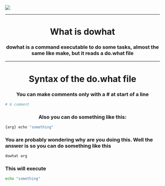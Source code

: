 <img src="https://i.ibb.co/fXQDLMM/image-psd-3.png">

***

<h1 align="center">What is dowhat</h1>
<h3 align="center"> dowhat is a command executable to do some tasks, almost the same like make, but it reads a do.what file </h3>

***

<h1 align="center">Syntax of the do.what file</h1>

<h3 align="center">You can make comments only with a # at start of a line</h3>

```python
# A comment
```

<h3 align="center">Also you can do something like this: </h3>

```js
{arg} echo "something"
```

<h3 allign="center">You are probably wondering why are you doing this. Well the answer is so you can do something like this</h3>

```sh
dowhat arg
```
<h3 allign="center">This will execute</h3>

```sh
echo "something"
```
